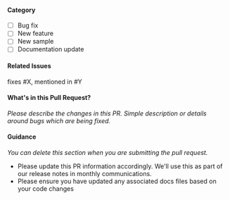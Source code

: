 #### Category
- [ ] Bug fix
- [ ] New feature
- [ ] New sample
- [ ] Documentation update

#### Related Issues

fixes #X, mentioned in #Y

#### What's in this Pull Request?

*Please describe the changes in this PR. Simple description or details around bugs which are being fixed.*

#### Guidance
*You can delete this section when you are submitting the pull request.* 
* Please update this PR information accordingly. We'll use this as part of our release notes in monthly communications.
* Please ensure you have updated any associated docs files based on your code changes
